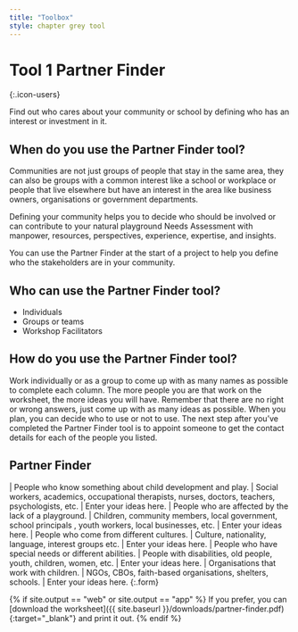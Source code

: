 ```yaml
---
title: "Toolbox"
style: chapter grey tool
---
```


# **Tool 1** Partner Finder
{:.icon-users}

Find out who cares about your community or school by defining who has an interest or investment in it.

## When do you use the Partner Finder tool?

Communities are not just groups of people that stay in the same area, they can also be groups with a common interest like a school or workplace or people that live elsewhere but have an interest in the area like business owners, organisations or government departments.

Defining your community helps you to decide who should be involved or can contribute to your natural playground Needs Assessment with manpower, resources, perspectives, experience, expertise, and insights.

You can use the Partner Finder at the start of a project to help you define who the stakeholders are in your community.

## Who can use the Partner Finder tool?

-   Individuals
-   Groups or teams
-   Workshop Facilitators

## How do you use the Partner Finder tool?

Work individually or as a group to come up with as many names as possible to complete each column. The more people you are that work on the worksheet, the more ideas you will have. Remember that there are no right or wrong answers, just come up with as many ideas as possible. When you plan, you can decide who to use or not to use. The next step after you’ve completed the Partner Finder tool is to appoint someone to get the contact details for each of the people you listed.

## Partner Finder

| People who know something about child development and play. | Social workers, academics, occupational therapists, nurses, doctors, teachers, psychologists, etc. | Enter your ideas here.
| People who are affected by the lack of a playground. | Children, community members, local government, school principals , youth workers, local businesses, etc. | Enter your ideas here.
| People who come from different cultures. | Culture, nationality, language, interest groups etc. | Enter your ideas here.
| People who have special needs or different abilities. | People with disabilities, old people, youth, children, women, etc. | Enter your ideas here.
| Organisations that work with children. | NGOs, CBOs, faith-based organisations, shelters, schools. | Enter your ideas here.
{:.form}

{% if site.output == "web" or site.output == "app" %}
If you prefer, you can [download the worksheet]({{ site.baseurl }}/downloads/partner-finder.pdf){:target="_blank"} and print it out.
{% endif %}
